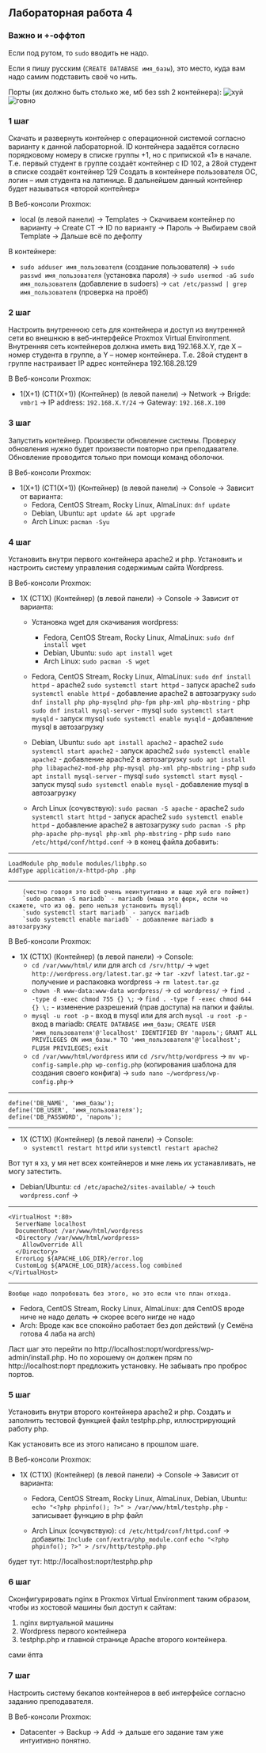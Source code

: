 ## Лабораторная работа 4

### Важно и +-оффтоп

Если под рутом, то `sudo` вводить не надо.

Если я пишу русским (`CREATE DATABASE имя_базы`), это место, куда вам надо самим подставить своё чо нить.

Порты (их должно быть столько же, мб без ssh 2 контейнера):
![хуй](https://github.com/vasmaae/SSPR/blob/main/img/Pasted%20image%2020241125231339.png)
![говно](https://github.com/vasmaae/SSPR/blob/main/img/Pasted%20image%2020241125231740.png)

### 1 шаг

Скачать и развернуть контейнер с операционной системой согласно варианту к данной лабораторной. ID контейнера задаётся согласно порядковому номеру в списке группы +1, но с припиской «1» в начале. Т.е. первый студент в группе создаёт контейнер с ID 102, а 28ой студент в списке создаёт контейнер 129 Создать в контейнере пользователя ОС, логин – имя студента на латинице. В дальнейшем данный контейнер будет называться «второй контейнер»

В Веб-консоли Proxmox: 
- local (в левой панели) -> Templates -> Скачиваем контейнер по варианту -> Create CT -> ID по варианту -> Пароль -> Выбираем свой Template -> Дальше всё по дефолту

В контейнере:
- `sudo adduser имя_пользователя` (создание пользователя) -> `sudo passwd имя_пользователя` (установка пароля) -> `sudo usermod -aG sudo имя_пользователя` (добавление в sudoers) -> `cat /etc/passwd | grep имя_пользователя` (проверка на проёб)

### 2 шаг

Настроить внутреннюю сеть для контейнера и доступ из внутренней сети во внешнюю в веб-интерфейсе Proxmox Virtual Environment. Внутренняя сеть контейнеров должна иметь вид 192.168.X.Y, где X – номер студента в группе, а Y – номер контейнера. Т.е. 28ой студент в группе настраивает IP адрес контейнера 192.168.28.129

В Веб-консоли Proxmox:
- 1(X+1) (CT1(X+1)) (Контейнер) (в левой панели) -> Network -> Brigde: `vmbr1` -> IP address: `192.168.X.Y/24` -> Gateway: `192.168.X.100`

### 3 шаг 

Запустить контейнер. Произвести обновление системы. Проверку обновления нужно будет произвести повторно при преподавателе. Обновление проводится только при помощи команд оболочки.

В Веб-консоли Proxmox: 
- 1(X+1) (CT1(X+1)) (Контейнер) (в левой панели) -> Console -> Зависит от варианта:
	- Fedora, CentOS Stream, Rocky Linux, AlmaLinux: `dnf update`
	- Debian, Ubuntu: `apt update && apt upgrade`
	- Arch Linux: `pacman -Syu`

### 4 шаг

Установить внутри первого контейнера apache2 и php. Установить и настроить систему управления содержимым сайта Wordpress.

В Веб-консоли Proxmox: 
- 1X (CT1X) (Контейнер) (в левой панели) -> Console -> Зависит от варианта:
	- Установка wget для скачивания wordpress:
		- Fedora, CentOS Stream, Rocky Linux, AlmaLinux: `sudo dnf install wget`
		- Debian, Ubuntu: `sudo apt install wget`
		- Arch Linux: `sudo pacman -S wget`
		
	- Fedora, CentOS Stream, Rocky Linux, AlmaLinux:
		`sudo dnf install httpd` - apache2
		`sudo systemctl start httpd` - запуск apache2
		`sudo systemctl enable httpd` - добавление apache2 в автозагрузку
		`sudo dnf install php php-mysqlnd php-fpm php-xml php-mbstring` - php
		`sudo dnf install mysql-server` - mysql
		`sudo systemctl start mysqld` - запуск mysql
		`sudo systemctl enable mysqld` - добавление mysql в автозагрузку
		
	- Debian, Ubuntu:
		`sudo apt install apache2` - apache2
		`sudo systemctl start apache2` - запуск apache2
		`sudo systemctl enable apache2` - добавление apache2 в автозагрузку
		`sudo apt install php libapache2-mod-php php-mysql php-xml php-mbstring` - php
		`sudo apt install mysql-server` - mysql
		`sudo systemctl start mysql` - запуск mysql
		`sudo systemctl enable mysql` - добавление mysql в автозагрузку
		
	- Arch Linux (сочувствую):
		`sudo pacman -S apache` - apache2
		`sudo systemctl start httpd` - запуск apache2
		`sudo systemctl enable httpd` - добавление apache2 в автозагрузку
		`sudo pacman -S php php-apache php-mysql php-xml php-mbstring` - php
		`sudo nano /etc/httpd/conf/httpd.conf` -> в конец файла добавить: 
---
```
LoadModule php_module modules/libphp.so
AddType application/x-httpd-php .php
```
---
		(честно говоря это всё очень неинтуитивно и ваще хуй его поймет)
		`sudo pacman -S mariadb` - mariadb (маша это форк, если чо скажете, что из оф. репо нельзя установить mysql)
		`sudo systemctl start mariadb` - запуск mariadb
		`sudo systemctl enable mariadb` - добавление mariadb в автозагрузку

В Веб-консоли Proxmox: 
- 1X (CT1X) (Контейнер) (в левой панели) -> Console:
	- `cd /var/www/html/` или для arch `cd /srv/http/` -> `wget http://wordpress.org/latest.tar.gz` -> `tar -xzvf latest.tar.gz` - получение и распаковка wordpress -> `rm latest.tar.gz`
	- `chown -R www-data:www-data wordpress/` -> `cd wordpress/` -> `find . -type d -exec chmod 755 {} \;` -> `find . -type f -exec chmod 644 {} \;` - изменение разрешений (прав доступа) на папки и файлы.
	- `mysql -u root -p` - вход в mysql или для arch `mysql -u root -p` - вход в mariadb:
		`CREATE DATABASE имя_базы;`
		`CREATE USER 'имя_пользователя'@'localhost' IDENTIFIED BY 'пароль';`
		`GRANT ALL PRIVILEGES ON имя_базы.* TO 'имя_пользователя'@'localhost';`
		`FLUSH PRIVILEGES;`
		`exit`
	- `cd /var/www/html/wordpress` или `cd /srv/http/wordpress` -> `mv wp-config-sample.php wp-config.php` (копирования шаблона  для создания своего конфига) -> `sudo nano ~/wordpress/wp-config.php`->
---
```
define('DB_NAME', 'имя_базы');
define('DB_USER', 'имя_пользователя');
define('DB_PASSWORD', 'пароль');
```
---
- 1X (CT1X) (Контейнер) (в левой панели) -> Console:
	- `systemctl restart httpd` или `systemctl restart apache2`

Вот тут я хз, у мя нет всех контейнеров и мне лень их устанавливать, не могу затестить.
- Debian/Ubuntu:
	`cd /etc/apache2/sites-available/` -> `touch wordpress.conf` ->
---
```
<VirtualHost *:80>
  ServerName localhost
  DocumentRoot /var/www/html/wordpress
  <Directory /var/www/html/wordpress>
    AllowOverride All
  </Directory>
  ErrorLog ${APACHE_LOG_DIR}/error.log
  CustomLog ${APACHE_LOG_DIR}/access.log combined
</VirtualHost>
```
---
	Вообще надо попробовать без этого, но это если что план отхода.
- Fedora, CentOS Stream, Rocky Linux, AlmaLinux:
  для CentOS вроде ниче не надо делать => скорее всего нигде не надо
- Arch:
  Вроде как все спокойно работает без доп действий (у Семёна готова 4 лаба на arch)

Ласт шаг это перейти по http://localhost:порт/wordpress/wp-admin/install.php. Но по хорошему он должен прям по http://localhost:порт предложить установку. Не забывать про проброс портов.
### 5 шаг

Установить внутри второго контейнера apache2 и php. Создать и заполнить тестовой функцией файл testphp.php, иллюстрирующий работу php.

Как установить все из этого написано в прошлом шаге. 

В Веб-консоли Proxmox: 
- 1X (CT1X) (Контейнер) (в левой панели) -> Console -> Зависит от варианта:
	- Fedora, CentOS Stream, Rocky Linux, AlmaLinux, Debian, Ubuntu:
		`echo "<?php phpinfo(); ?>" > /var/www/html/testphp.php` - записывает функцию в php файл
		
	- Arch Linux (сочувствую):
		`cd /etc/httpd/conf/httpd.conf` -> добавить: `Include conf/extra/php_module.conf`
		`echo "<?php phpinfo(); ?>" > /srv/http/testphp.php`


будет тут: http://localhost:порт/testphp.php

### 6 шаг

Сконфигурировать nginx в Proxmox Virtual Environment таким образом, чтобы из хостовой машины был доступ к сайтам:
1. nginx виртуальной машины
2. Wordpress первого контейнера
3. testphp.php и главной странице Apache второго контейнера.

сами ёпта

### 7 шаг

Настроить систему бекапов контейнеров в веб интерфейсе согласно заданию преподавателя.

В Веб-консоли Proxmox: 
- Datacenter -> Backup -> Add -> дальше его задание там уже интуитивно понятно.
